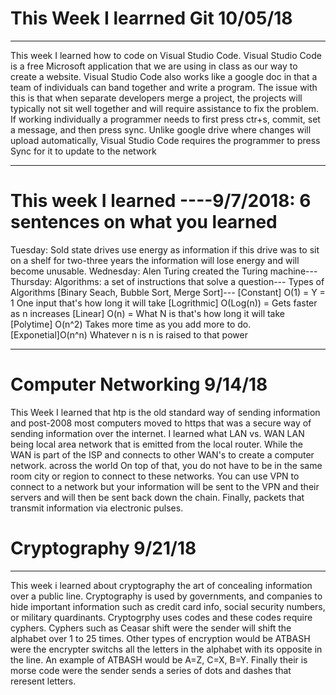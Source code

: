 # This Week I learrned Git 10/05/18

---

This week I learned how to code on Visual Studio Code. Visual Studio Code is a free Microsoft application that we are using in class as our way to create a website. Visual Studio Code also works like a google doc in that a team of individuals can band together and write a program. The issue with this is that when separate developers merge a project, the projects will typically not sit well together and will require assistance to fix the problem. If working individually a programmer needs to first press ctr+s, commit, set a message, and then press sync. Unlike google drive where changes will upload automatically, Visual Studio Code requires the programmer to press Sync for it to update to the network

---

# This week I learned ----9/7/2018: 6 sentences on what you learned 

Tuesday: Sold state drives use energy as information if this drive was to sit on a shelf for two-three years the information will lose energy and will become unusable. 
Wednesday: Alen Turing created the Turing machine--- 
Thursday: Algorithms: a set of instructions that solve a question--- 
Types of Algorithms [Binary Seach, Bubble Sort, Merge Sort]--- 
[Constant] O(1) = Y = 1 One input that's how long it will take 
[Logrithmic] O(Log(n)) = Gets faster as n increases 
[Linear] O(n) = What N is that's how long it will take 
[Polytime] O(n^2) Takes more time as you add more to do. 
[Exponetial]O(n^n) Whatever n is n is raised to that power

---

# Computer Networking 9/14/18

This Week I learned that htp is the old standard way of sending information and post-2008 most computers moved to https that was a secure way of sending information over the internet. I learned what LAN vs. WAN LAN being local area network that is emitted from the local router. While the WAN is part of the ISP and connects to other WAN's to create a computer network. across the world On top of that, you do not have to be in the same room city or region to connect to these networks. You can use VPN to connect to a network but your information will be sent to the VPN and their servers and will then be sent back down the chain. Finally,  packets that transmit information via electronic pulses.

# Cryptography 9/21/18

---

This week i learned about cryptography the art of concealing information over a public line. Cryptography is used by governments, and companies to hide important information such as credit card info, social security numbers, or military quardinants. Cryptogrphy uses codes and these codes require cyphers. Cyphers such as Ceasar shift were the sender will shift  the alphabet over 1 to 25 times. Other types of encryption would be ATBASH were the encrypter switchs all the letters in the alphabet with its opposite in the line. An example of ATBASH would be A=Z, C=X, B=Y. Finally their is morse code were the sender sends a series of dots and dashes that reresent letters.
